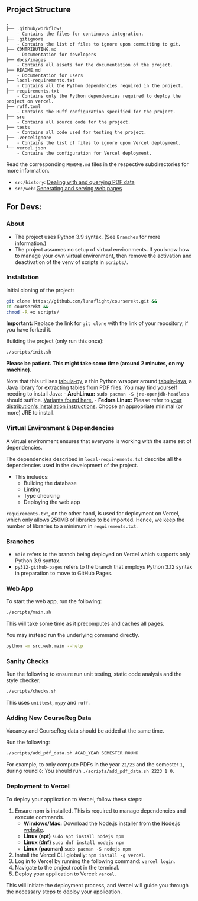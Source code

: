 ## Project Structure

```
.
├── .github/workflows
    - Contains the files for continuous integration.
├── .gitignore
    - Contains the list of files to ignore upon committing to git.
├── CONTRIBUTING.md
    - Documentation for developers
├── docs/images
    - Contains all assets for the documentation of the project.
├── README.md
    - Documentation for users
├── local-requirements.txt
    - Contains all the Python dependencies required in the project.
├── requirements.txt
    - Contains only the Python dependencies required to deploy the project on vercel.
├── ruff.toml
    - Contains the Ruff configuration specified for the project.
├── src
    - Contains all source code for the project.
├── tests
    - Contains all code used for testing the project.
├── .vercelignore
    - Contains the list of files to ignore upon Vercel deployment.
└── vercel.json
    - Contains the configuration for Vercel deployment.
```

Read the corresponding `README.md` files in the respective subdirectories for more information.
- `src/history`: [Dealing with and querying PDF data](src/history/README.md)
- `src/web`: [Generating and serving web pages](src/web/README.md)

## For Devs:

### About

- The project uses Python 3.9 syntax. (See `Branches` for more information.)
- The project assumes no setup of virtual environments. If you know how to
  manage your own virtual environment, then remove the activation and
  deactivation of the venv of scripts in `scripts/`.

### Installation

Initial cloning of the project:
```sh
git clone https://github.com/lunaflight/courserekt.git &&
cd courserekt &&
chmod -R +x scripts/
```

**Important:** Replace the link for `git clone` with the link of your repository, if you have forked it.

Building the project (only run this once):
```sh
./scripts/init.sh
```

**Please be patient. This might take some time (around 2 minutes, on my machine).**

Note that this utilises [tabula-py](https://pypi.org/project/tabula-py/), a thin Python wrapper around [tabula-java](https://github.com/tabulapdf/tabula-java), a Java library for extracting tables from PDF files. You may find yourself needing to install Java:
    - **ArchLinux:** `sudo pacman -S jre-openjdk-headless` should suffice. [Variants found here.](https://wiki.archlinux.org/title/java)
    - **Fedora Linux:** Please refer to [your distribution's installation instructions](https://docs.fedoraproject.org/en-US/quick-docs/installing-java/). Choose an appropriate minimal (or more) JRE to install.

### Virtual Environment & Dependencies
A virtual environment ensures that everyone is working with the same set of dependencies.

The dependencies described in `local-requirements.txt` describe all the dependencies used in the development of the project.

- This includes:
    - Building the database
    - Linting
    - Type checking
    - Deploying the web app

`requirements.txt`, on the other hand, is used for deployment on Vercel, which only allows 250MB of libraries to be imported. Hence, we keep the number of libraries to a minimum in `requirements.txt`.

### Branches
- `main` refers to the branch being deployed on Vercel which supports only Python 3.9 syntax.
- `py312-github-pages` refers to the branch that employs Python 3.12 syntax in preparation to move to GitHub Pages.

### Web App

To start the web app, run the following:
```sh
./scripts/main.sh
```

This will take some time as it precomputes and caches all pages.

You may instead run the underlying command directly. 
```sh
python -m src.web.main --help
```

### Sanity Checks

Run the following to ensure run unit testing, static code analysis and the style checker.
```sh
./scripts/checks.sh
```

This uses `unittest`, `mypy` and `ruff`.

### Adding New CourseReg Data
Vacancy and CourseReg data should be added at the same time.

Run the following:
```sh
./scripts/add_pdf_data.sh ACAD_YEAR SEMESTER ROUND
```

For example, to only compute PDFs in the year `22/23` and the semester `1`, during round `0`:
You should run `./scripts/add_pdf_data.sh 2223 1 0`.

### Deployment to Vercel

To deploy your application to Vercel, follow these steps:

1. Ensure npm is installed. This is required to manage dependencies and execute commands.
    - **Windows/Mac:** Download the Node.js installer from the [Node.js website](https://nodejs.org/en/download/).
    - **Linux (apt)** `sudo apt install nodejs npm`
    - **Linux (dnf)** `sudo dnf install nodejs npm`
    - **Linux (pacman)** `sudo pacman -S nodejs npm`
2. Install the Vercel CLI globally: `npm install -g vercel`.
3. Log in to Vercel by running the following command: `vercel login`.
4. Navigate to the project root in the terminal.
5. Deploy your application to Vercel: `vercel`.

This will initiate the deployment process, and Vercel will guide you through the necessary steps to deploy your application.
